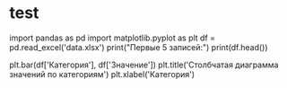 # test
import pandas as pd
import matplotlib.pyplot as plt
df = pd.read_excel('data.xlsx')
print("Первые 5 записей:")
print(df.head())

plt.bar(df['Категория'], df['Значение'])
plt.title('Столбчатая диаграмма значений по категориям')
plt.xlabel('Категория')










